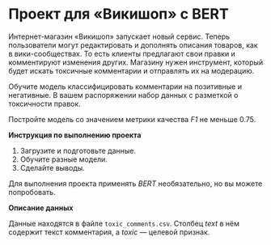 # Проект для «Викишоп» с BERT

Интернет-магазин «Викишоп» запускает новый сервис. Теперь пользователи могут редактировать и дополнять описания товаров, как в вики-сообществах. То есть клиенты предлагают свои правки и комментируют изменения других. Магазину нужен инструмент, который будет искать токсичные комментарии и отправлять их на модерацию. 

Обучите модель классифицировать комментарии на позитивные и негативные. В вашем распоряжении набор данных с разметкой о токсичности правок.

Постройте модель со значением метрики качества *F1* не меньше 0.75. 

**Инструкция по выполнению проекта**

1. Загрузите и подготовьте данные.
2. Обучите разные модели. 
3. Сделайте выводы.

Для выполнения проекта применять *BERT* необязательно, но вы можете попробовать.

**Описание данных**

Данные находятся в файле `toxic_comments.csv`. Столбец *text* в нём содержит текст комментария, а *toxic* — целевой признак.
